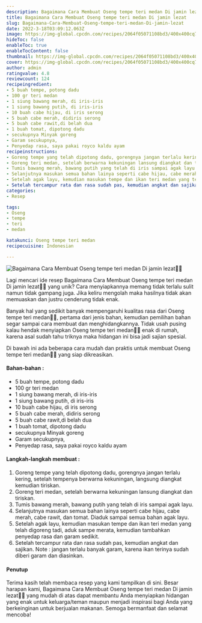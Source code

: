 ```yaml
---
description: Bagaimana Cara Membuat Oseng tempe teri medan Di jamin lezat"
title: Bagaimana Cara Membuat Oseng tempe teri medan Di jamin lezat
slug: Bagaimana-Cara-Membuat-Oseng-tempe-teri-medan-Di-jamin-lezat
date: 2022-3-18T03:09:12.063Z
image: https://img-global.cpcdn.com/recipes/2064f05071108bd3/400x400cq70/photo.jpg
hideToc: false
enableToc: true
enableTocContent: false
thumbnail: https://img-global.cpcdn.com/recipes/2064f05071108bd3/400x400cq70/photo.jpg
cover: https://img-global.cpcdn.com/recipes/2064f05071108bd3/400x400cq70/photo.jpg
author: admin
ratingvalue: 4.8
reviewcount: 124
recipeingredient:
- 5 buah tempe, potong dadu
- 100 gr teri medan
- 1 siung bawang merah, di iris-iris
- 1 siung bawang putih, di iris-iris
- 10 buah cabe hijau, di iris serong
- 5 buah cabe merah, didiris serong
- 5 buah cabe rawit,di belah dua
- 1 buah tomat, dipotong dadu
- secukupnya Minyak goreng
- Garam secukupnya,
- Penyedap rasa, saya pakai royco kaldu ayam
recipeinstructions:
- Goreng tempe yang telah dipotong dadu, gorengnya jangan terlalu kering, setelah tempenya berwarna kekuningan, langsung diangkat kemudian tiriskan.
- Goreng teri medan, setelah berwarna kekuningan lansung diangkat dan tiriskan.
- Tumis bawang merah, bawang putih yang telah di iris sampai agak layu.
- Selanjutnya masukan semua bahan lainya seperti cabe hijau, cabe merah, cabe rawit, dan tomat. Diaduk sampai semua bahan agak layu.
- Setelah agak layu, kemudian masukan tempe dan ikan teri medan yang telah digoreng tadi, aduk sampe merata, kemudian tambahkan penyedap rasa dan garam sedikit.
- Setelah tercampur rata dan rasa sudah pas, kemudian angkat dan sajikan. Note : jangan terlalu banyak garam, karena ikan terinya sudah diberi garam dan diasinkan.
categories:
- Resep

tags:
- Oseng
- tempe
- teri
- medan

katakunci: Oseng tempe teri medan
recipecuisine: Indonesian

---
```


![Bagaimana Cara Membuat Oseng tempe teri medan Di jamin lezat👩‍🍳](https://img-global.cpcdn.com/recipes/2064f05071108bd3/400x400cq70/photo.jpg)

Lagi mencari ide resep Bagaimana Cara Membuat Oseng tempe teri medan Di jamin lezat👩‍🍳 yang unik? Cara menyiapkannya memang tidak terlalu sulit namun tidak gampang juga. Jika keliru mengolah maka hasilnya tidak akan memuaskan dan justru cenderung tidak enak.

Banyak hal yang sedikit banyak mempengaruhi kualitas rasa dari Oseng tempe teri medan👩‍🍳, pertama dari jenis bahan, kemudian pemilihan bahan segar sampai cara membuat dan menghidangkannya. Tidak usah pusing kalau hendak menyiapkan Oseng tempe teri medan👩‍🍳 enak di rumah, karena asal sudah tahu triknya maka hidangan ini bisa jadi sajian spesial.

Di bawah ini ada beberapa cara mudah dan praktis untuk membuat Oseng tempe teri medan👩‍🍳 yang siap dikreasikan.

<!--inarticleads1-->

#### Bahan-bahan :

- 5 buah tempe, potong dadu
- 100 gr teri medan
- 1 siung bawang merah, di iris-iris
- 1 siung bawang putih, di iris-iris
- 10 buah cabe hijau, di iris serong
- 5 buah cabe merah, didiris serong
- 5 buah cabe rawit,di belah dua
- 1 buah tomat, dipotong dadu
- secukupnya Minyak goreng
- Garam secukupnya,
- Penyedap rasa, saya pakai royco kaldu ayam

<!--inarticleads2-->

#### Langkah-langkah membuat :

1. Goreng tempe yang telah dipotong dadu, gorengnya jangan terlalu kering, setelah tempenya berwarna kekuningan, langsung diangkat kemudian tiriskan.
1. Goreng teri medan, setelah berwarna kekuningan lansung diangkat dan tiriskan.
1. Tumis bawang merah, bawang putih yang telah di iris sampai agak layu.
1. Selanjutnya masukan semua bahan lainya seperti cabe hijau, cabe merah, cabe rawit, dan tomat. Diaduk sampai semua bahan agak layu.
1. Setelah agak layu, kemudian masukan tempe dan ikan teri medan yang telah digoreng tadi, aduk sampe merata, kemudian tambahkan penyedap rasa dan garam sedikit.
1. Setelah tercampur rata dan rasa sudah pas, kemudian angkat dan sajikan. Note : jangan terlalu banyak garam, karena ikan terinya sudah diberi garam dan diasinkan.

#### Penutup

Terima kasih telah membaca resep yang kami tampilkan di sini. Besar harapan kami, Bagaimana Cara Membuat Oseng tempe teri medan Di jamin lezat👩‍🍳 yang mudah di atas dapat membantu Anda menyiapkan hidangan yang enak untuk keluarga/teman maupun menjadi inspirasi bagi Anda yang berkeinginan untuk berjualan makanan. Semoga bermanfaat dan selamat mencoba!